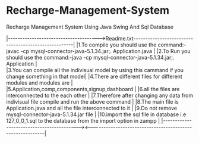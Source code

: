 # Recharge-Management-System
Recharge Management System Using Java Swing And Sql Database
  
|-------------------------------------->Readme.txt-----------------------------------------------------|
|1.To compile you should use the command:-javac -cp mysql-connector-java-5.1.34.jar;. Application.java |
|2.To Run you should use the command:-java -cp mysql-connector-java-5.1.34.jar;. Application	         |	
|3.You can compile all the indivisual model by using this cammand if you change something in that model|
|4.There are different files for different modules and modules are                                     |
|5.Application,comp,components,signup,dashboard                                                        |
|6.all the files are interconnected to the each other                                                  |
|7.Therefore after changing any data from indivisual file compile and run the above command            |
|8.The main file is Application.java and all the file interconnected to it                             |
|9.Do not remove mysql-connector-java-5.1.34.jar file                                                  |
|10.import the sql file in database i.e 127_0_0_1.sql to the database from the import option in zampp  |
|------------------------------------------><----------------------------------------------------------|
